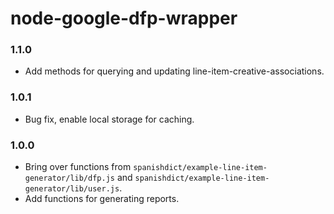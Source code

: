 # node-google-dfp-wrapper

### 1.1.0
- Add methods for querying and updating line-item-creative-associations.

### 1.0.1
- Bug fix, enable local storage for caching.

### 1.0.0
- Bring over functions from `spanishdict/example-line-item-generator/lib/dfp.js` and `spanishdict/example-line-item-generator/lib/user.js`.
- Add functions for generating reports.
